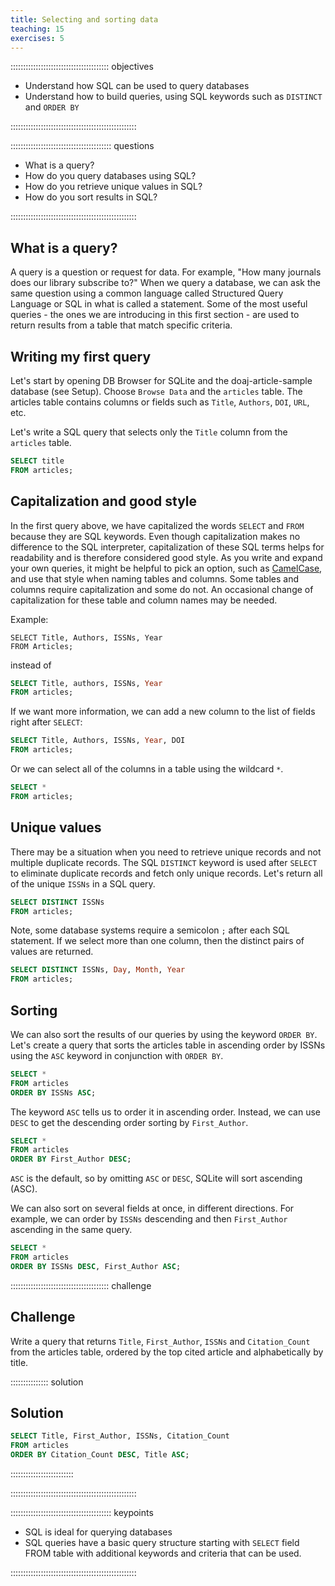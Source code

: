 ```yaml
---
title: Selecting and sorting data
teaching: 15
exercises: 5
---
```


::::::::::::::::::::::::::::::::::::::: objectives

- Understand how SQL can be used to query databases
- Understand how to build queries, using SQL keywords such as `DISTINCT` and `ORDER BY`

::::::::::::::::::::::::::::::::::::::::::::::::::

:::::::::::::::::::::::::::::::::::::::: questions

- What is a query?
- How do you query databases using SQL?
- How do you retrieve unique values in SQL?
- How do you sort results in SQL?

::::::::::::::::::::::::::::::::::::::::::::::::::

## What is a query?

A query is a question or request for data. For example, "How many journals does our library subscribe to?" When we query a database, we can ask the same question using a common language called Structured Query Language or SQL in what is called a statement. Some of the most useful queries - the ones we are introducing in this first section - are used to return results from a table that match specific criteria.

## Writing my first query

Let's start by opening DB Browser for SQLite and the doaj-article-sample database (see Setup). Choose `Browse Data` and the `articles` table. The articles table contains columns or fields such as `Title`, `Authors`, `DOI`, `URL`, etc.

Let's write a SQL query that selects only the `Title` column from the `articles` table.

```sql
SELECT title
FROM articles;
```

## Capitalization and good style

In the first query above, we have capitalized the words `SELECT` and `FROM` because they are SQL keywords. Even though capitalization makes no difference to the SQL interpreter, capitalization of these SQL terms helps for readability and is therefore considered good style. As you write and expand your own queries, it might be helpful to pick an option, such as [CamelCase](https://en.wikipedia.org/wiki/Camel_case), and use that style when naming tables and columns. Some tables and columns require capitalization and some do not. An occasional change of capitalization for these table and column names may be needed.

Example:

```
SELECT Title, Authors, ISSNs, Year
FROM Articles;
```

instead of

```sql
SELECT Title, authors, ISSNs, Year
FROM articles;
```

If we want more information, we can add a new column to the list of fields right after `SELECT`:

```sql
SELECT Title, Authors, ISSNs, Year, DOI
FROM articles;
```

Or we can select all of the columns in a table using the wildcard `*`.

```sql
SELECT *
FROM articles;
```

## Unique values

There may be a situation when you need to retrieve unique records and not multiple duplicate records. The SQL `DISTINCT` keyword is used after `SELECT` to eliminate duplicate records and fetch only unique records. Let's return all of the unique `ISSNs` in a SQL query.

```sql
SELECT DISTINCT ISSNs
FROM articles;
```

Note, some database systems require a semicolon `;` after each SQL statement. If we select more than one column, then the distinct pairs of values are returned.

```sql
SELECT DISTINCT ISSNs, Day, Month, Year
FROM articles;
```

## Sorting

We can also sort the results of our queries by using the keyword `ORDER BY`. Let's create a query that sorts the articles table in ascending order by ISSNs using the `ASC` keyword in conjunction with `ORDER BY`.

```sql
SELECT *
FROM articles
ORDER BY ISSNs ASC;
```

The keyword `ASC` tells us to order it in ascending order. Instead, we can use `DESC` to get the descending order sorting by `First_Author`.

```sql
SELECT *
FROM articles
ORDER BY First_Author DESC;
```

`ASC` is the default, so by omitting `ASC` or `DESC`, SQLite will sort ascending (ASC).

We can also sort on several fields at once, in different directions. For example, we can order by `ISSNs` descending and then `First_Author` ascending in the same query.

```sql
SELECT *
FROM articles
ORDER BY ISSNs DESC, First_Author ASC;
```

:::::::::::::::::::::::::::::::::::::::  challenge

## Challenge

Write a query that returns `Title`, `First_Author`, `ISSNs` and `Citation_Count` from
the articles table, ordered by the top cited article and alphabetically by title.

:::::::::::::::  solution

## Solution

```sql
SELECT Title, First_Author, ISSNs, Citation_Count
FROM articles
ORDER BY Citation_Count DESC, Title ASC;
```

:::::::::::::::::::::::::

::::::::::::::::::::::::::::::::::::::::::::::::::

:::::::::::::::::::::::::::::::::::::::: keypoints

- SQL is ideal for querying databases
- SQL queries have a basic query structure starting with `SELECT` field FROM table with additional keywords and criteria that can be used.

::::::::::::::::::::::::::::::::::::::::::::::::::


